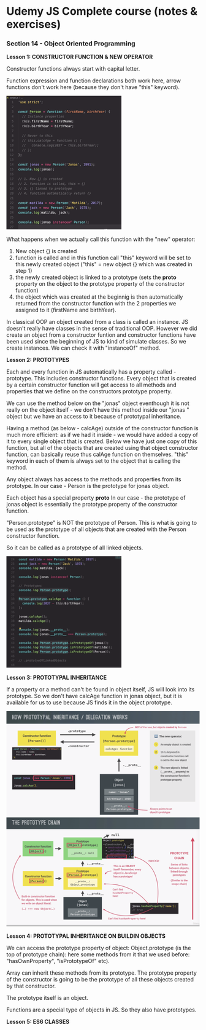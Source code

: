 # Udemy JS Complete course (notes & exercises)

### Section 14 - Object Oriented Programming

**Lesson 1: CONSTRUCTOR FUNCTION & NEW OPERATOR**

Constructor functions always start with capital letter.

Function expression and function declarations both work here, arrow functions don't work here (because they don't have "this" keyword).

<img src="./images/les_1.png" alt="lesson 1" title="Lesson 1" style="display: inline-block; margin: 0 auto; width: 300px">

What happens when we actually call this function with the "new" operator:

1. New object {} is created
2. function is called and in this function call "this" keyword will be set to this newly created object ("this" = new object {} which was created in step 1)
3. the newly created object is linked to a prototype (sets the **proto** property on the object to the prototype property of the constructor function)
4. the object which was created at the beginnig is then automatically returned from the constructor function with the 2 properties we assigned to it (firstName and birthYear).

In classical OOP an object created from a class is called an instance. JS doesn't really have classes in the sense of traditional OOP. However we did create an object from a constructor funtion and constructor functions have been used since the beginning of JS to kind of simulate classes. So we create instances. We can check it with "instanceOf" method.

**Lesson 2: PROTOTYPES**

Each and every function in JS automatically has a property called - prototype. This includes constructor functions. Every object that is created by a certain constructor function will get access to all methods and properties that we define on the constructors prototype property.

We can use the method below on the "jonas" object eventhough it is not really on the object itself - we don't have this method inside our "jonas " object but we have an access to it because of prototypal inheritance.

Having a method (as below - calcAge) outside of the constructor function is much more efficient: as if we had it inside - we would have added a copy of it to every single object that is created. Below we have just one copy of this function, but all of the objects that are created using that object constructor function, can basically reuse thus calAge function on themselves. "this" keyword in each of them is always set to the object that is calling the method.

Any object always has access to the methods and properties from its prototype. In our case - Person is the prototype for jonas object.

Each object has a special property **proto**
In our case - the prototype of jonas object is essentially the prototype property of the constructor function.

"Person.prototype" is NOT the prototype of Person. This is what is going to be used as the prototype of all objects that are created with the Person constructor function.

So it can be called as a prototype of all linked objects.

<img src="./images/les_2.png" alt="lesson 1" title="Lesson 1" style="display: inline-block; margin: 0 auto; width: 300px">

**Lesson 3: PROTOTYPAL INHERITANCE**

If a property or a method can't be found in object itself, JS will look into its prototype. So we don't have calcAge function in jonas object, but it is available for us to use because JS finds it in the object prototype.

<img src="./images/proto_inheritance.png" alt="lesson 1" title="Lesson 1" style="display: inline-block; margin: 0 auto; width: 600px">

<img src="./images/prototype_chain.png" alt="lesson 1" title="Lesson 1" style="display: inline-block; margin: 0 auto; width: 600px">

**Lesson 4: PROTOTYPAL INHERITANCE ON BUILDIN OBJECTS**

We can access the prototype property of object: Object.prototype (is the top of prototype chain): here some methods from it that we used before: "hasOwnProperty", "isPrototypeOf" etc).

Array can inherit these methods from its prototype. The prototype property of the constructor is going to be the prototype of all these objects created by that constructor.

The prototype itself is an object.

Functions are a special type of objects in JS. So they also have prototypes.

**Lesson 5: ES6 CLASSES**
